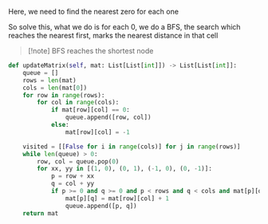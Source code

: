 Here, we need to find the nearest zero for each one

So solve this, what we do is for each 0, we do a BFS, the search which reaches the nearest first, marks the nearest distance in that cell

> [!note] BFS reaches the shortest node

```python
def updateMatrix(self, mat: List[List[int]]) -> List[List[int]]:
    queue = []
    rows = len(mat)
    cols = len(mat[0])
    for row in range(rows):
        for col in range(cols):
            if mat[row][col] == 0:
                queue.append([row, col])
            else:
                mat[row][col] = -1

    visited = [[False for i in range(cols)] for j in range(rows)]
    while len(queue) > 0:
        row, col = queue.pop(0)
        for xx, yy in [(1, 0), (0, 1), (-1, 0), (0, -1)]:
            p = row + xx
            q = col + yy
            if p >= 0 and q >= 0 and p < rows and q < cols and mat[p][q] == -1:
                mat[p][q] = mat[row][col] + 1
                queue.append([p, q])
    return mat
```